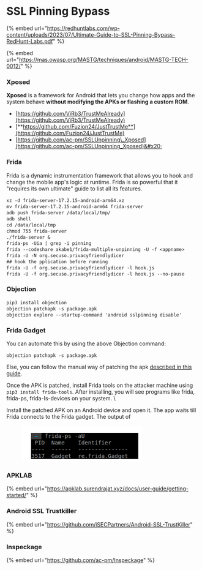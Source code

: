 # SSL Pinning Bypass

{% embed url="https://redhuntlabs.com/wp-content/uploads/2023/07/Ultimate-Guide-to-SSL-Pinning-Bypass-RedHunt-Labs.pdf" %}

{% embed url="https://mas.owasp.org/MASTG/techniques/android/MASTG-TECH-0012/" %}

### Xposed

**Xposed** is a framework for Android that lets you change how apps and the system behave **without modifying the APKs or flashing a custom ROM**.

* [https://github.com/ViRb3/TrustMeAlready](https://github.com/ViRb3/TrustMeAlready)
* [**https://github.com/Fuzion24/JustTrustMe**](https://github.com/Fuzion24/JustTrustMe)
* [https://github.com/ac-pm/SSLUnpinning\_Xposed](https://github.com/ac-pm/SSLUnpinning_Xposed)&#x20;

### Frida

Frida is a dynamic instrumentation framework that allows you to hook and change the mobile app's logic at runtime. Frida is so powerful that it "requires its own ultimate" guide to list all its  features.

```
xz -d frida-server-17.2.15-android-arm64.xz
mv frida-server-17.2.15-android-arm64 frida-server
adb push frida-server /data/local/tmp/
adb shell
cd /data/local/tmp
chmod 755 frida-server
./frida-server &
frida-ps -Uia | grep -i pinning
frida --codeshare akabe1/frida-multiple-unpinning -U -f <appname>
frida -U -N org.secuso.privacyfriendlydicer
## hook the pplication before running 
frida -U -f org.secuso.privacyfriendlydicer -l hook.js
frida -U -f org.secuso.privacyfriendlydicer -l hook.js --no-pause
```

### Objection

```
pip3 install objection
objection patchapk -s package.apk
objection explore --startup-command 'android sslpinning disable'
```

### Frida Gadget

You can automate this by using the above Objection command:
&#x20;

```
objection patchapk -s package.apk
```

Else, you can follow the manual way of patching the apk [described in this guide](https://koz.io/using-frida-on-android-without-root/).
&#x20;

Once the APK is patched, install Frida tools on the attacker machine using `pip3 install frida-tools`. After installing, you will see programs like frida, frida-ps, frida-Is-devices on your system.
\


Install the patched APK on an Android device and open it. The app waits till Frida connects to the Frida gadget. The output of

<figure><img src="../.gitbook/assets/image (333).png" alt=""><figcaption></figcaption></figure>

### APKLAB

{% embed url="https://apklab.surendrajat.xyz/docs/user-guide/getting-started/" %}

### Android SSL Trustkiller&#xD;

{% embed url="https://github.com/iSECPartners/Android-SSL-TrustKiller" %}

### Inspeckage

{% embed url="https://github.com/ac-pm/Inspeckage" %}

